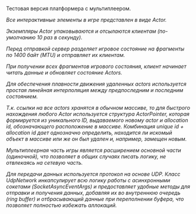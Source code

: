 Тестовая версия платформера с мультиплеером.

*Все интерактивные элементы в игре представлен в виде Actor.*

*Экземпляры Actor упаковываются и отсылаются клиентам (по-умолчанию 10 раз в секунду).*

*Перед отправкой сервер разделяет игровое состояние на фрагменты по 1400 байт (MTU) и отправляет их клиентам.*

*При получении всех фрагментов игрового состояния, клиент начинает читать данные и обновляет состояние Actors.*

*Для обеспечения плавности движения удаленных actors используется простая линейная интерполяция между предпоследним и последним состоянием.*

*Т.к. ссылки на все actors хранятся в обычном массиве, то для быстрого нахождения любого Actor используется структура ActorPointer, которая формируется из уникального ID,
выдаваемого новому actor и allocation id, обозначающего расположение в массиве. Комбинация unique id + allocation id дает однозначно определить,
находится ли искомый объект в массиве или же он был удален и, например, замещен новым.*

*Мультиплеерная часть игры является расширением основной части (одиночной), что позволяет в общих случаях писать логику, не отвлекаясь на сетевую часть.*

*Для передачи данных используется протокол на основе UDP. Класс UdpNetwork инкапсулирует всю логику работы с асинхронными сокетами (SocketAsyncEventArgs) 
и предоставляет удобные методы для отправки и получения данных, добавляя их во внутреннюю очередь (ring buffer) и отбрасывающий данные при переполнении буфера,
что позволяет полностью избежать аллокаций.*



